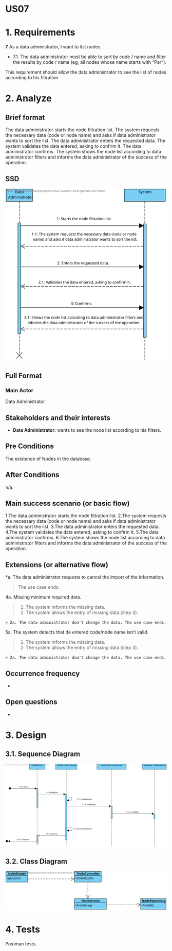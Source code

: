 US07
=======================================


# 1. Requirements

**7** As a data administrator, I want to list nodes.
- 7.1. The data administrator must be able to sort by code / name and filter the results by code / name (eg, all nodes whose name starts with “Par”).

This requirement should allow the data administrator to see the list of nodes according to his filtration

# 2. Analyze

## Brief format

The data administrator starts the node filtration list. The system requests the necessary data (code or node name) and asks if data administrator wants to sort the list. The data administrator enters the requested data. The system validates the data entered, asking to confirm it. The data administrator confirms. The system shows the node list according to data administrator filters and informs the data administrator of the success of the operation.

## SSD

![SSD_UC07.svg](SSD_UC07.svg)

## Full Format

### Main Actor

Data Administrator

## Stakeholders and their interests

* **Data Administrator:** wants to see the node list according to his filters.

## Pre Conditions

The existence of Nodes in the database.

## After Conditions 

n/a.

## Main success scenario (or basic flow)

1.The data administrator starts the node filtration list.
2.The system requests the necessary data (code or node name) and asks if data administrator wants to sort the list.
3.The data administrator enters the requested data.
4.The system validates the data entered, asking to confirm it.
5.The data administrator confirms.
6.The system shows the node list according to data administrator filters and informs the data administrator of the success of the operation.

## Extensions (or alternative flow)

*a. The data administrator requests to cancel the import of the information.

> The use case ends.

4a. Missing minimum required data.

>	1. The system informs the missing data.
>	2. The system allows the entry of missing data (step 3).
>
	> 2a. The data administrator don't change the data. The use case ends.

5a. The system detects that de entered code/node name isn't valid.

>	1. The system informs the missing data.
>	2. The system allows the entry of missing data (step 3).
>
	> 2a. The data administrator don't change the data. The use case ends.

## Occurrence frequency
-

## Open questions
-

# 3. Design


## 3.1. Sequence Diagram
![SD_UC07.svg](SD_UC07.svg)

## 3.2. Class Diagram

![CD_UC07.svg](CD_UC07.svg)

# 4. Tests

Postman tests.
